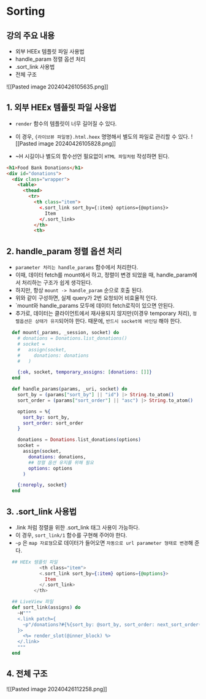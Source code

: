# Sorting

## 강의 주요 내용

* 외부 HEEx 템플릿 파일 사용법
* handle_param 정렬 옵션 처리
* .sort_link 사용법
* 전체 구조


![[Pasted image 20240426105635.png]]

## 1. 외부 HEEx 템플릿 파일 사용법

* `render` 함수의 템플릿이 너무 길어질 수 있다.
* 이 경우, `{라이브뷰 파일명}.html.heex` 명명해서 별도의 파일로 관리할 수 있다.
![[Pasted image 20240426105828.png]]

* ~H 시길이나 별도의 함수선언 필요없이 `HTML 파일처럼` 작성하면 된다.
```html
<h1>Food Bank Donations</h1>
<div id="donations">
  <div class="wrapper">
    <table>
      <thead>
        <tr>
          <th class="item">
            <.sort_link sort_by={:item} options={@options}>
              Item
            </.sort_link>
          </th>
          <th>
```

## 2. handle_param 정렬 옵션 처리

* `parameter 처리는 handle_params` 함수에서 처리한다.
* 이때, 데이터 fetch를 mount에서 하고, 정렬이 변경 되었을 때, handle_param에서 처리하는 구조가 쉽게 생각된다.
* 하지만, 항상 `mount -> handle_param` 순으로 호출 된다.
* 위와 같이 구성하면, 실제 query가 2번 요청되어 비효율적 인다.
* `mount와 handle_params 모두에 데이터 fetch로직이 있으면 안된다.
* 추가로, 데이터는 클라이언트에서 재사용되지 않지만(이경우 temporary 처리), `정렬옵션은 상태가 유지`되어야 한다. 때문에, `반드시 socket에 바인딩` 해야 한다.

```elixir
  def mount(_params, _session, socket) do
    # donations = Donations.list_donations()
    # socket =
    #   assign(socket,
    #     donations: donations
    #   )  

    {:ok, socket, temporary_assigns: [donations: []]}
  end  

  def handle_params(params, _uri, socket) do
    sort_by = (params["sort_by"] || "id") |> String.to_atom()
    sort_order = (params["sort_order"] || "asc") |> String.to_atom()  

    options = %{
      sort_by: sort_by,
      sort_order: sort_order
    }  

    donations = Donations.list_donations(options)
    socket =
      assign(socket,
        donations: donations,
        ## 정렬 옵션 유지를 위해 필요
        options: options
      )  

    {:noreply, socket}
  end
```

## 3. .sort_link 사용법

* .link 처럼 정렬을 위한 .sort_link 태그 사용이 가능하다.
* 이 경우, `sort_link/1` 함수를 구현해 주어야 한다.
* `~p` 은 `map 자료형`으로 데이터가 들어오면 `자동으로 url parameter 형태로 변경`해 준다.

```elixir
  ## HEEx 템플릿 파일
            <th class="item">
            <.sort_link sort_by={:item} options={@options}>
              Item
            </.sort_link>
          </th>

  ## LiveView 파일
  def sort_link(assigns) do
    ~H"""
    <.link patch={
      ~p"/donations?#{%{sort_by: @sort_by, sort_order: next_sort_order(@options.sort_order)}}"
    }>
      <%= render_slot(@inner_block) %>
    </.link>
    """
  end
```


## 4. 전체 구조

![[Pasted image 20240426112258.png]]